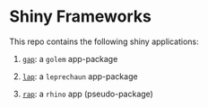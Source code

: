 # Shiny Frameworks 

This repo contains the following shiny applications: 

1. [`gap`](https://github.com/mjfrigaard/sfw/tree/main/_apps/gap): a `golem` app-package

2. [`lap`](https://github.com/mjfrigaard/sfw/tree/main/_apps/lap): a `leprechaun` app-package

3. [`rap`](https://github.com/mjfrigaard/sfw/tree/main/_apps/rap): a `rhino` app (pseudo-package)